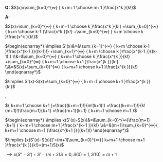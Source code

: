 
**Q:** $S(x)=\sum_{k=0}^{∞} { k+m+1 \choose m+1 }\frac{x^k }{k!}$

**A:**

$S(x)=\sum_{k=0}^{∞} { k+m+1 \choose k }\frac{x^k }{k!} =\sum_{k=0}^{∞} { k+m \choose k-1 }\frac{x^k }{k!} +\sum_{k=0}^{∞} { k+m \choose k }\frac{x^k }{k!}$

$\begin{eqnarray*}
\implies S'(x)&=&\sum_{k=1}^{∞} { k+m \choose k-1 }\frac{x^{k-1 }}{(k-1)!} +\sum_{k=1}^{∞} { k+m \choose k }\frac{x^{k-1 }}{(k-1)!} \\&=&\sum_{k=0}^{∞} { k+m+1 \choose k }\frac{x^{k }}{k!} +\sum_{k=0}^{∞} { k+m+1 \choose k+1 }\frac{x^{k }}{k!}
\\&=&S(x)+\sum_{k=0}^{∞} { k+m+1 \choose k+1 }\frac{x^{k }}{k!}
\end{eqnarray*}$

$\implies S'(x)-S(x)=\sum_{k=0}^{∞} { k+m+1 \choose k+1 }\frac{x^{k }}{k!}$

.


${ k+m+1 \choose k+1 }=\frac{(k+m+1)!}{m!(k+1)!} =\frac{(k+m+1)!}{k!(m+1)!}\frac{m+1}{k+1} =\frac{m+1}{k+1} { k+m+1 \choose m+1 }$

$\begin{eqnarray*}
\implies  x(S'(x)-S(x))&=&\sum_{k=0}^{∞}\frac{m+1}{k+1} { k+m+1 \choose m+1 }\frac{x^{k+1 }}{k!}
\\&=&(m+1)\sum_{k=0}^{∞}{ k+m+1 \choose m+1 }\frac{x^{k+1 }}{(k+1)!}
\end{eqnarray*}$

$\implies  [x(S'(x)-S(x))]'=(m+1)\sum_{k=0}^{∞}{ k+m+1 \choose m+1 }\frac{x^{k }}{k!}=(m+1)S(x)$

$\implies x(S''-S')+S'-(m+2)S=0;S(0)=1,S'(0)=m+1$

